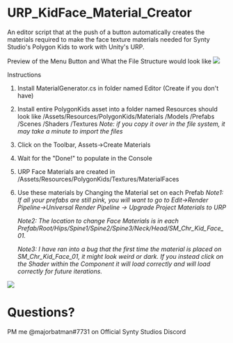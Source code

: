 # URP_KidFace_Material_Creator
 An editor script that at the push of a button automatically creates the materials required to make the face texture materials needed for Synty Studio's Polygon Kids to work with Unity's URP.
 
 Preview of the Menu Button and What the File Structure would look like
 <img src=https://github.com/brucebarnes/URP-FaceMaterialCreate/blob/main/DemoEditorButtonAndFileStructure.gif/>
 
Instructions
1) Install MaterialGenerator.cs in folder named Editor (Create if you don't have)
2) Install entire PolygonKids asset into a folder named Resources  should look like
   /Assets/Resources/PolygonKids/Materials
                                /Models
                                /Prefabs
                                /Scenes
                                /Shaders
                                /Textures
  *Note: if you copy it over in the file system, it may take a minute to import the files*
3) Click on the Toolbar, Assets->Create Materials
4) Wait for the "Done!" to populate in the Console
5) URP Face Materials are created in /Assets/Resources/PolygonKids/Textures/MaterialFaces
6) Use these materials by Changing the Material set on each Prefab
    *Note1: If all your prefabs are still pink, you will want to go to Edit->Render Pipeline->Universal Render Pipeline -> Upgrade Project Materials to URP*

    *Note2: The location to change Face Materials is in each Prefab/Root/Hips/Spine1/Spine2/Spine3/Neck/Head/SM_Chr_Kid_Face_01.*

    *Note3: I have ran into a bug that the first time the material is placed on SM_Chr_Kid_Face_01, it might look weird or dark.  If you instead click on the Shader within the Component it will load correctly and will load correctly for future iterations.*
    
<img src=https://github.com/brucebarnes/URP-FaceMaterialCreate/blob/main/DemoChangeFaceAndBugFix.gif/>

<h1>Questions?</h1>
PM me @majorbatman#7731 on Official Synty Studios Discord
